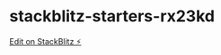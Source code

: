 # stackblitz-starters-rx23kd

[Edit on StackBlitz ⚡️](https://stackblitz.com/edit/stackblitz-starters-rx23kd)